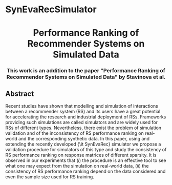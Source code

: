 # SynEvaRecSimulator

<h1 align="center"> Performance Ranking of Recommender Systems on Simulated Data
<h3 align="center">This work is an addition to the paper "Performance Ranking of Recommender Systems on Simulated Data" by Stavinova et al.</h3>

## Abstract
Recent studies have shown that modelling and simulation of interactions between a recommender system (RS) and its users have a great potential for accelerating the research and industrial deployment of RSs. Frameworks providing such simulations are called simulators and are widely used for RSs of different types. Nevertheless, there exist the problem of simulation validation and of the inconsistency of RS performance ranking on real-world and the corresponding synthetic data. In this paper, using and extending the recently developed {\it SynEvaRec} simulator we propose a validation procedure for simulators of this type and study the consistency  of RS performance ranking on response matrices of different sparsity. It is observed in our experiments that $(i)$ the procedure is an effective tool to see what one may expect from the simulation on real-world data, $(ii)$ the consistency  of RS performance ranking depend on the data considered and even the sample size used for RS training.
